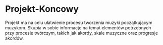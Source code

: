 # Projekt-Koncowy

Projekt ma na celu ułatwienie procesu tworzenia muzyki początkującym muzykom. 
Skupia w sobie informacje na temat elementów potrzebnych przy procesie twórczym,
takich jak akordy, skale muzyczne oraz progresje akordów.
